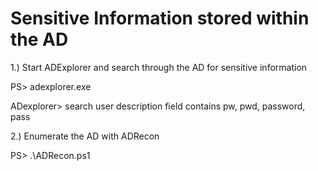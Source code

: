 # Sensitive Information stored within the AD

1.) Start ADExplorer and search through the AD for sensitive information

PS> adexplorer.exe

ADexplorer> search user description field contains pw, pwd, password, pass

2.) Enumerate the AD with ADRecon

PS> .\ADRecon.ps1

